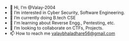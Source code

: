 - 👋 Hi, I’m @Valay-2004
- 👀 I’m interested in Cyber Security, Software Engineering.
- 🌱 I’m currently doing B.tech CSE
- 👀 I'm learning about Reverse Engg., Pentesting, etc.
- 💞️ I’m looking to collaborate on CTFs, Projects.
- 📫 How to reach me valaybhaladhare56@gmail.com

<!---
Valay-2004/Valay-2004 is a ✨ special ✨ repository because its `README.md` (this file) appears on your GitHub profile.
You can click the Preview link to take a look at your changes.
--->
